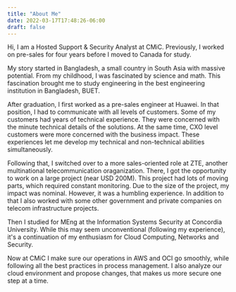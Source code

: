 ```yaml
---
title: "About Me"
date: 2022-03-17T17:48:26-06:00
draft: false
---
```


Hi, I am a Hosted Support & Security Analyst at CMiC. Previously, I worked on pre-sales for four years before I moved to Canada for study.

My story started in Bangladesh, a small country in South Asia with massive potential. From my childhood, I was fascinated by science and math. This fascination brought me to study engineering in the best engineering institution in Bangladesh, BUET.

After graduation, I first worked as a pre-sales engineer at Huawei. In that position, I had to communicate with all levels of customers. Some of my customers had years of technical experience. They were concerned with the minute technical details of the solutions. At the same time, CXO level customers were more concerned with the business impact. These experiences let me develop my technical and non-technical abilities simultaneously.

Following that, I switched over to a more sales-oriented role at ZTE, another multinational telecommunication oraganization. There, I got the opportunity to work on a large project (near USD 200M). This project had lots of moving parts, which required constant monitoring. Due to the size of the project, my impact was nominal. However, it was a humbling experience. In addition to that I also worked with some other government and private companies on telecom infrastructure projects.

Then I studied for MEng at the Information Systems Security at Concordia University. While this may seem unconventional (following my experience), it's a continuation of my enthusiasm for Cloud Computing, Networks and Security.

Now at CMiC I make sure our operations in AWS and OCI go smoothly, while following all the best practices in process management. I also analyze our cloud environment and propose changes, that makes us more secure one step at a time.
